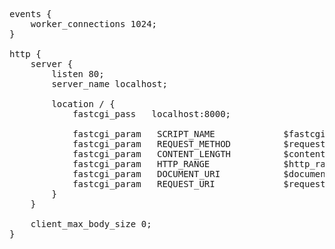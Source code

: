 <pre>
events {
	worker_connections 1024;
}

http {
	server {
		listen 80;
		server_name localhost;

		location / {
			fastcgi_pass   localhost:8000;

			fastcgi_param   SCRIPT_NAME             $fastcgi_script_name;
			fastcgi_param   REQUEST_METHOD          $request_method;
			fastcgi_param	CONTENT_LENGTH          $content_length;
			fastcgi_param	HTTP_RANGE              $http_range;
			fastcgi_param	DOCUMENT_URI            $document_uri;
			fastcgi_param	REQUEST_URI             $request_uri;
		}
	}

	client_max_body_size 0;
}
</pre>